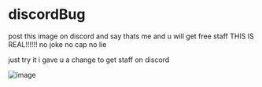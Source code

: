 # discordBug
post this image on discord and say thats me and u will get free staff THIS IS REAL!!!!!! no joke no cap no lie

just try it i gave u a change to get staff on discord

![image](https://github.com/hackise/discordBug/assets/155742242/e6f67be4-a72d-4f8f-abbf-118c54ae4a63)

